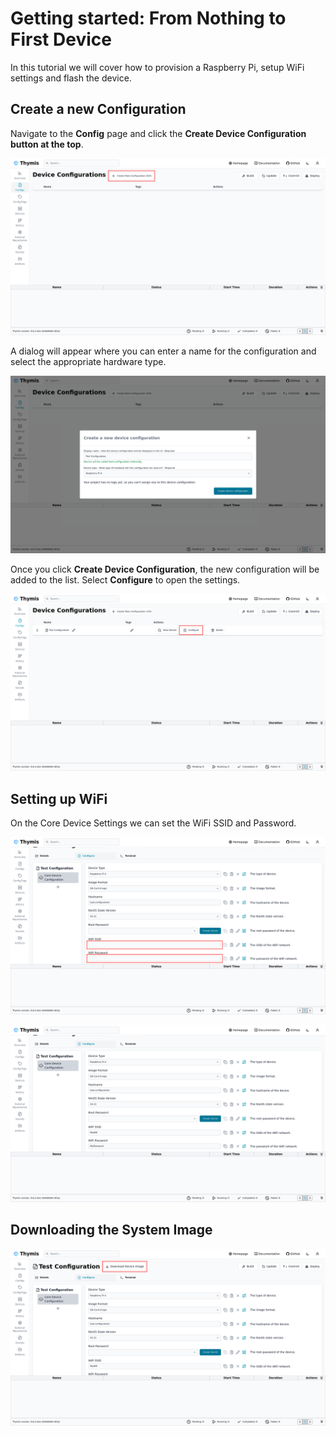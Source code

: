 # Getting started: From Nothing to First Device

In this tutorial we will cover how to provision a Raspberry Pi, setup WiFi settings and flash the device.

## Create a new Configuration

Navigate to the **Config** page and click the **Create Device Configuration button at the top**.

![Config Page](./Color-scheme-light-initial-device-provisioning-1-linux.png)

A dialog will appear where you can enter a name for the configuration and select the appropriate hardware type.

![Config Page](./Color-scheme-light-initial-device-provisioning-2-linux.png)

Once you click **Create Device Configuration**, the new configuration will be added to the list.
Select **Configure** to open the settings.

![Config Page](./Color-scheme-light-initial-device-provisioning-3-linux.png)

## Setting up WiFi

On the Core Device Settings we can set the WiFi SSID and Password.

![Config Page](./Color-scheme-light-initial-device-provisioning-4-linux.png)

![Config Page](./Color-scheme-light-initial-device-provisioning-5-linux.png)

## Downloading the System Image

![Config Page](./Color-scheme-light-initial-device-provisioning-6-linux.png)
